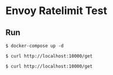 # Envoy Ratelimit Test

## Run
```
$ docker-compose up -d

$ curl http://localhost:10000/get

$ curl http://localhost:10000/get
```